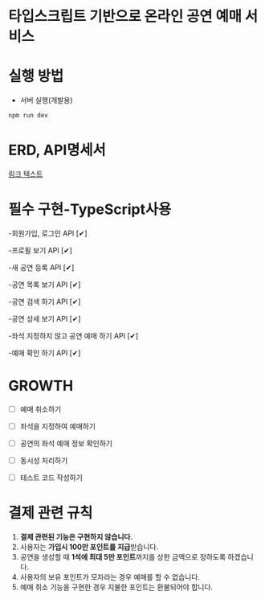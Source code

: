 

# 타입스크립트 기반으로 온라인 공연 예매 서비스

# 실행 방법


- 서버 실행(개발용)
```sh
npm run dev
```

# ERD, API명세서 

[링크 텍스트](https://www.notion.so/TypeScript-API-516e70866e664e528bf77fad9e96f0cc?pvs=4)

# 필수 구현-TypeScript사용 

-회원가입, 로그인 API [✔︎]

-프로필 보기 API     [✔︎]

-새 공연 등록 API    [✔︎]

-공연 목록 보기 API  [✔︎]

-공연 검색 하기 API  [✔︎]

-공연 상세 보기 API    [✔︎]

-좌석 지정하지 않고 공연 예매 하기 API  [✔︎]

-예매 확인 하기 API  [✔︎]

# GROWTH 

- [ ]  예매 취소하기
      
- [ ]  좌석을 지정하여 예매하기
      
- [ ]  공연의 좌석 예매 정보 확인하기
      
- [ ]  동시성 처리하기
      
- [ ]  테스트 코드 작성하기
 
  
# 결제 관련 규칙

1. **결제 관련된 기능은 구현하지 않습니다.**
2. 사용자는 **가입시 100만 포인트를 지급**받습니다. 
3. 공연을 생성할 때 **1석에 최대 5만 포인트**까지를 상한 금액으로 정하도록 하겠습니다.
4. 사용자의 보유 포인트가 모자라는 경우 예매를 할 수 없습니다.
5. 예매 취소 기능을 구현한 경우 지불한 포인트는 환불되어야 합니다.

